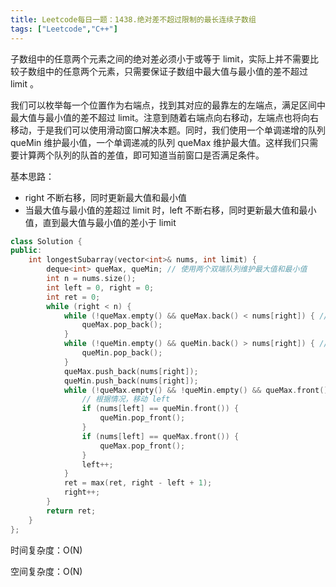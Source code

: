 ```yaml
---
title: Leetcode每日一题：1438.绝对差不超过限制的最长连续子数组
tags: ["Leetcode","C++"]
---
```


子数组中的任意两个元素之间的绝对差必须小于或等于 limit，实际上并不需要比较子数组中的任意两个元素，只需要保证子数组中最大值与最小值的差不超过 limit 。

我们可以枚举每一个位置作为右端点，找到其对应的最靠左的左端点，满足区间中最大值与最小值的差不超过 limit。注意到随着右端点向右移动，左端点也将向右移动，于是我们可以使用滑动窗口解决本题。同时，我们使用一个单调递增的队列 queMin 维护最小值，一个单调递减的队列 queMax 维护最大值。这样我们只需要计算两个队列的队首的差值，即可知道当前窗口是否满足条件。

基本思路：

* right 不断右移，同时更新最大值和最小值
* 当最大值与最小值的差超过 limit 时，left 不断右移，同时更新最大值和最小值，直到最大值与最小值的差小于 limit 

~~~c++
class Solution {
public:
    int longestSubarray(vector<int>& nums, int limit) {
        deque<int> queMax, queMin; // 使用两个双端队列维护最大值和最小值
        int n = nums.size();
        int left = 0, right = 0;
        int ret = 0;
        while (right < n) {
            while (!queMax.empty() && queMax.back() < nums[right]) { //获取 nums[right] 在 queMax 中应该存放的位置
                queMax.pop_back();
            }
            while (!queMin.empty() && queMin.back() > nums[right]) { //获取 nums[right] 在 queMin 中应该存放的位置
                queMin.pop_back();
            }
            queMax.push_back(nums[right]);
            queMin.push_back(nums[right]);
            while (!queMax.empty() && !queMin.empty() && queMax.front() - queMin.front() > limit) { // 当前窗口最大值和最小值的差超过 limit
                // 根据情况，移动 left 
                if (nums[left] == queMin.front()) {
                    queMin.pop_front();
                }
                if (nums[left] == queMax.front()) {
                    queMax.pop_front();
                }
                left++;
            }
            ret = max(ret, right - left + 1);
            right++;
        }
        return ret;
    }
};
~~~

时间复杂度：O(N)

空间复杂度：O(N)